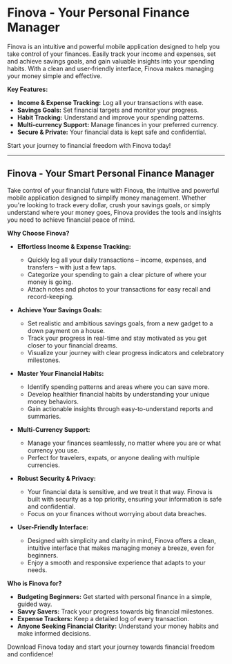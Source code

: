 # Finova - Your Personal Finance Manager

Finova is an intuitive and powerful mobile application designed to help you take control of your finances. Easily track your income and expenses, set and achieve savings goals, and gain valuable insights into your spending habits. With a clean and user-friendly interface, Finova makes managing your money simple and effective.

**Key Features:**

- **Income & Expense Tracking:** Log all your transactions with ease.
- **Savings Goals:** Set financial targets and monitor your progress.
- **Habit Tracking:** Understand and improve your spending patterns.
- **Multi-currency Support:** Manage finances in your preferred currency.
- **Secure & Private:** Your financial data is kept safe and confidential.

Start your journey to financial freedom with Finova today!

---

## **Finova - Your Smart Personal Finance Manager**

Take control of your financial future with Finova, the intuitive and powerful mobile application designed to simplify money management. Whether you're looking to track every dollar, crush your savings goals, or simply understand where your money goes, Finova provides the tools and insights you need to achieve financial peace of mind.

**Why Choose Finova?**

- **Effortless Income & Expense Tracking:**

  - Quickly log all your daily transactions – income, expenses, and transfers – with just a few taps.
  - Categorize your spending to gain a clear picture of where your money is going.
  - Attach notes and photos to your transactions for easy recall and record-keeping.

- **Achieve Your Savings Goals:**

  - Set realistic and ambitious savings goals, from a new gadget to a down payment on a house.
  - Track your progress in real-time and stay motivated as you get closer to your financial dreams.
  - Visualize your journey with clear progress indicators and celebratory milestones.

- **Master Your Financial Habits:**

  - Identify spending patterns and areas where you can save more.
  - Develop healthier financial habits by understanding your unique money behaviors.
  - Gain actionable insights through easy-to-understand reports and summaries.

- **Multi-Currency Support:**

  - Manage your finances seamlessly, no matter where you are or what currency you use.
  - Perfect for travelers, expats, or anyone dealing with multiple currencies.

- **Robust Security & Privacy:**

  - Your financial data is sensitive, and we treat it that way. Finova is built with security as a top priority, ensuring your information is safe and confidential.
  - Focus on your finances without worrying about data breaches.

- **User-Friendly Interface:**
  - Designed with simplicity and clarity in mind, Finova offers a clean, intuitive interface that makes managing money a breeze, even for beginners.
  - Enjoy a smooth and responsive experience that adapts to your needs.

**Who is Finova for?**

- **Budgeting Beginners:** Get started with personal finance in a simple, guided way.
- **Savvy Savers:** Track your progress towards big financial milestones.
- **Expense Trackers:** Keep a detailed log of every transaction.
- **Anyone Seeking Financial Clarity:** Understand your money habits and make informed decisions.

Download Finova today and start your journey towards financial freedom and confidence!
